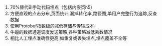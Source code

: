 
1. 70%替代BI手动代码埋点（包括内嵌页h5）
2. 方便直观的点击分布,页面统计,漏掉转化率,路径图,单用户完整行为追踪,反查数据
3. 使用Protobuf指数级的减低存储与传输成本
4. 牛逼的数据通道调度发送策略,各种策略减低丢数情况
5. 相比人工埋点准确性更高,如重复或丢失埋点,埋点覆盖不全等
